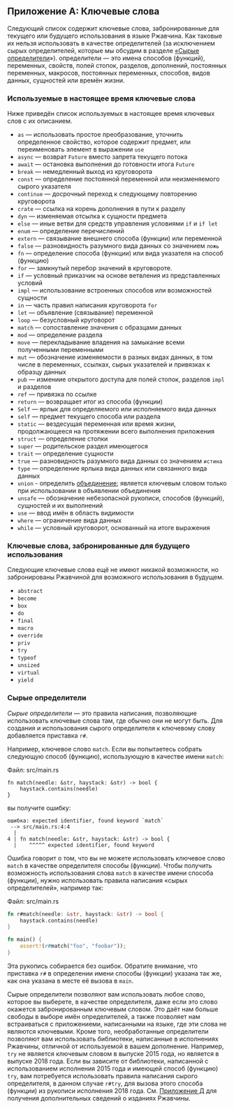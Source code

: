## Приложение A: Ключевые слова

Следующий список содержит ключевые слова, забронированные для текущего или будущего использования в языке Ржавчина. Как таковые их нельзя использовать в качестве определителей (за исключением сырых определителей, которые мы обсудим в разделе [«Сырые определители]<!-- ignore -->»). определители — это имена способов (функций), переменных, свойств, полей стопок, разделов, дополнений, постоянных переменных, макросов, постоянных переменных, способов, видов данных, сущностей или времён жизни.

### Используемые в настоящее время ключевые слова

Ниже приведён список используемых в настоящее время ключевых слов с их описанием.

-  `as` — использовать простое преобразование, уточнить определенное свойство, которое содержит предмет, или переименовать элемент в выражении `use`
- `async` — возврат `Future` вместо запрета текущего потока
- `await` — остановка выполнения до готовности итога `Future`
- `break` — немедленный выход из круговорота
- `const` — определение постоянной переменной или неизменяемого сырого указателя
- `continue` — досрочный переход к следующему повторению круговорота
- `crate` — ссылка на корень дополнения в пути к разделу
- `dyn` — изменяемая отсылка к сущности предмета
- `else` — иные  ветви для средств управления условиями `if` и `if let`
- `enum` — определение перечислений
- `extern` — связывание внешнего способа (функции) или переменной
- `false` — разновидность разумного вида данных со значением `ложь`
- `fn` — определение способа (функции) или вида указателя на способ (функцию)
- `for` — замкнутый перебор значений в круговороте.
- `if` — условный приказчик на основе ветвления из представленных условий
- `impl` — использование встроенных способов или возможностей сущности
- `in` — часть правил написания круговорота `for`
- `let` — объявление (связывание) переменной
- `loop` — безусловный круговорот
- `match` — сопоставление значения с образцами данных
- `mod` — определение раздела
- `move` — перекладывание владения на замыкание всеми полученными переменными
- `mut` — обозначение изменяемости в  разных видах данных, в том числе в переменных, ссылках, сырых указателей и привязках к образцу данных
- `pub` — измениие открытого доступа для полей стопок, разделов `impl` и разделов
- `ref` — привязка по ссылке
- `return` — возвращает итог из способа (функции)
- `Self` — ярлык для определяемого или исполняемого вида данных
- `self` — предмет текущего способа или раздела
- `static` — вездесущая переменная или время жизни, продолжающееся на протяжении всего выполнения приложения
- `struct` — определение стопки
- `super` — родительское раздел имеющегося
- `trait` — определение сущности
- `true` — разновидность разумного вида данных со значением `истина`
- `type` — определение ярлыка вида данных или связанного вида данных
- `union` - определить [объединение]<!-- ignore -->; является ключевым словом только при использовании в объявлении объединения
- `unsafe` — обозначение небезопасной рукописи, способов (функций), сущностей и их выполнений
- `use` — ввод имён в область видимости
- `where` — ограничение вида данных
- `while` — условный круговорот, основанный на итоге выражения

### Ключевые слова, забронированные для будущего использования

Следующие ключевые слова ещё не имеют никакой возможности, но забронированы Ржавчиной для возможного использования в будущем.

- `abstract`
- `become`
- `box`
- `do`
- `final`
- `macro`
- `override`
- `priv`
- `try`
- `typeof`
- `unsized`
- `virtual`
- `yield`

### Сырые определители

*Сырые определители* — это правила написания, позволяющие использовать ключевые слова там, где обычно они не могут быть. Для создания и использования сырого определителя к ключевому слову добавляется приставка `r#`.

Например, ключевое слово `match`. Если вы попытаетесь собрать следующую способ (функцию), использующую в качестве имени `match`:

<span class="filename">Файл: src/main.rs</span>

```rust,ignore,does_not_compile
fn match(needle: &str, haystack: &str) -> bool {
    haystack.contains(needle)
}
```

вы получите ошибку:

```text
ошибка: expected identifier, found keyword `match`
 --> src/main.rs:4:4
  |
4 | fn match(needle: &str, haystack: &str) -> bool {
  |    ^^^^^ expected identifier, found keyword
```

Ошибка говорит о том, что вы не можете использовать ключевое слово `match` в качестве определителя способы (функции). Чтобы получить возможность использования слова `match` в качестве имени способа (функции), нужно использовать правила написания «сырых определителей», например так:

<span class="filename">Файл: src/main.rs</span>

```rust
fn r#match(needle: &str, haystack: &str) -> bool {
    haystack.contains(needle)
}

fn main() {
    assert!(r#match("foo", "foobar"));
}
```

Эта рукопись собирается без ошибок. Обратите внимание, что приставка `r#` в определении имени способы (функции) указана так же, как она указана в месте её вызова в `main`.

Сырые определители позволяют вам использовать любое слово, которое вы выберете, в качестве определителя, даже если это слово окажется забронированным ключевым словом. Это даёт нам больше свободы в выборе имён определителей, а также позволяет нам встраиваться с приложениеми, написанными на языке, где эти слова не являются ключевыми. Кроме того, необработанные определители позволяют вам использовать библиотеки, написанные в исполнениях Ржавчины, отличной от используемой в вашем дополнение. Например, `try` не является ключевым словом в выпуске 2015 года, но является в выпуске 2018 года. Если вы зависите от библиотеки, написанной с использованием исполнения 2015 года и имеющей способ (функцию) `try`, вам потребуется использовать правила написания сырого определителя, в данном случае `r#try`, для вызова этого способа (функции) из рукописи исполнения 2018 года. См. [Приложение Д]<!-- ignore --> для получения дополнительных сведений о изданиях Ржавчины.


[«Сырые определители]: #raw-identifiers
[объединение]: ../reference/items/unions.html
[Приложение Д]: appendix-05-editions.html